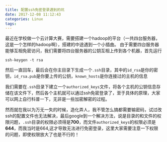 ```yaml
---
title: 配置ssh免密登录遇到的坑
date: 2017-12-08 11:12:43
categories: Linux
tags:
---
```

最近在学校做一个云计算大赛，需要搭建一个hadoop的平台（一共四台服务器，这是一个怎样的hadoop啊），搭建的中途遇到一个小插曲。
由于需要四台服务器能够互相免密访问，我们需要将四台服务器的公钥互相上传到各个机器，首先运行
```
ssh-keygen -t rsa
```
<!--more-->
然后一直回车，最后会在你主目录下生成一个`.ssh`目录，其中的`id_rsa`是你的密钥，`id_rsa.pub`是你要上传的公钥，`known_hosts`是你连接过的主机的信息

我们需要在`.ssh`目录下建立一个`authorized_keys`文件，将各个主机的公钥信息存储在该文件下，然后各个主机就可以通过ssh免密登录了，至于具体的原理，大家可以网上自行科普一下，无非是一些加密解密的过程。

然而就在我以为万无一失的时候，造化弄人，我不管怎么搞都需要输密码，试过改ssh的配置文件也无法解决，最后google到一个解决方法，说是目录的和文件的权限问题，`.ssh`目录的权限必须得是**700**，而文件`authorized_keys`的权限必须是**644**，而我当时是664,这才导致无法进行免密登录，这里大家需要注意一下权限的问题，即使权限放大了也是不行的！
